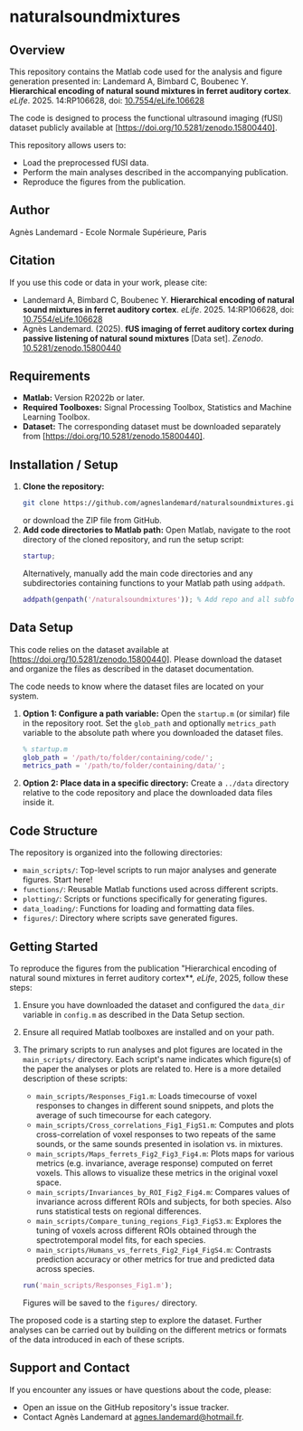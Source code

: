 # naturalsoundmixtures

## Overview

This repository contains the Matlab code used for the analysis and figure generation presented in:
Landemard A, Bimbard C, Boubenec Y. **Hierarchical encoding of natural sound mixtures in ferret auditory cortex**. _eLife_. 2025. 14:RP106628, doi: [10.7554/eLife.106628](https://doi.org/10.7554/eLife.106628)

The code is designed to process the functional ultrasound imaging (fUSI) dataset publicly available at [https://doi.org/10.5281/zenodo.15800440].

This repository allows users to:
*   Load the preprocessed fUSI data.
*   Perform the main analyses described in the accompanying publication.
*   Reproduce the figures from the publication.

## Author

Agnès Landemard - Ecole Normale Supérieure, Paris

## Citation

If you use this code or data in your work, please cite:

*   Landemard A, Bimbard C, Boubenec Y. **Hierarchical encoding of natural sound mixtures in ferret auditory cortex**. _eLife_. 2025. 14:RP106628, doi: [10.7554/eLife.106628](https://doi.org/10.7554/eLife.106628)
*   Agnès Landemard. (2025). **fUS imaging of ferret auditory cortex during passive listening of natural sound mixtures** [Data set]. _Zenodo_.  [10.5281/zenodo.15800440](https://doi.org/10.5281/zenodo.15800440) 


## Requirements

*   **Matlab:** Version R2022b or later.
*   **Required Toolboxes:** Signal Processing Toolbox, Statistics and Machine Learning Toolbox.
*   **Dataset:** The corresponding dataset must be downloaded separately from [https://doi.org/10.5281/zenodo.15800440].

## Installation / Setup

1.  **Clone the repository:**
    ```bash
    git clone https://github.com/agneslandemard/naturalsoundmixtures.git
    ```
    or download the ZIP file from GitHub.
2.  **Add code directories to Matlab path:**
    Open Matlab, navigate to the root directory of the cloned repository, and run the setup script:
    ```matlab
    startup; 
    ```
    Alternatively, manually add the main code directories and any subdirectories containing functions to your Matlab path using `addpath`.
    ```matlab
    addpath(genpath('/naturalsoundmixtures')); % Add repo and all subfolders to path
    ```

## Data Setup

This code relies on the dataset available at [https://doi.org/10.5281/zenodo.15800440]. Please download the dataset and organize the files as described in the dataset documentation.

The code needs to know where the dataset files are located on your system.

1.  **Option 1: Configure a path variable:**
    Open the `startup.m` (or similar) file in the repository root.
    Set the `glob_path` and optionally `metrics_path` variable to the absolute path where you downloaded the dataset files.
    ```matlab
    % startup.m
    glob_path = '/path/to/folder/containing/code/';
    metrics_path = '/path/to/folder/containing/data/';
    ```
2.  **Option 2: Place data in a specific directory:**
    Create a `../data` directory relative to the code repository and place the downloaded data files inside it.

## Code Structure

The repository is organized into the following directories:

*   `main_scripts/`: Top-level scripts to run major analyses and generate figures. Start here!
*   `functions/`: Reusable Matlab functions used across different scripts.
*   `plotting/`: Scripts or functions specifically for generating figures.
*   `data_loading/`: Functions for loading and formatting data files.
*   `figures/`: Directory where scripts save generated figures.

## Getting Started 

To reproduce the figures from the publication "Hierarchical encoding of natural sound mixtures in ferret auditory cortex**, _eLife_, 2025,
follow these steps:

1.  Ensure you have downloaded the dataset and configured the `data_dir` variable in `config.m` as described in the Data Setup section.
2.  Ensure all required Matlab toolboxes are installed and on your path.
3.  The primary scripts to run analyses and plot figures are located in the `main_scripts/` directory. Each script's name indicates which figure(s) of the paper the analyses or plots are related to.
Here is a more detailed description of these scripts:
    *   `main_scripts/Responses_Fig1.m`: Loads timecourse of voxel responses to changes in different sound snippets, and plots the average of such timecourse for each category.
    *   `main_scripts/Cross_correlations_Fig1_FigS1.m`: Computes and plots cross-correlation of voxel responses to two repeats of the same sounds, or the same sounds presented in isolation vs. in mixtures.
    *   `main_scripts/Maps_ferrets_Fig2_Fig3_Fig4.m`: Plots maps for various metrics (e.g. invariance, average response) computed on ferret voxels. This allows to visualize these metrics in the original voxel space.
    *   `main_scripts/Invariances_by_ROI_Fig2_Fig4.m`: Compares values of invariance across different ROIs and subjects, for both species. Also runs statistical tests on regional differences.
    *   `main_scripts/Compare_tuning_regions_Fig3_FigS3.m`: Explores the tuning of voxels across different ROIs obtained through the spectrotemporal model fits, for each species.
    *   `main_scripts/Humans_vs_ferrets_Fig2_Fig4_FigS4.m`: Contrasts prediction accuracy or other metrics for true and predicted data across species.

    ```matlab
    run('main_scripts/Responses_Fig1.m');
    ```
    Figures will be saved to the `figures/` directory.

The proposed code is a starting step to explore the dataset. Further analyses can be carried out by building on the different metrics or formats of the data introduced in each of these scripts.

## Support and Contact

If you encounter any issues or have questions about the code, please:

*   Open an issue on the GitHub repository's issue tracker.
*   Contact Agnès Landemard at agnes.landemard@hotmail.fr.
